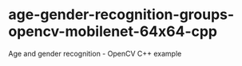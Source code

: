 # age-gender-recognition-groups-opencv-mobilenet-64x64-cpp
Age and gender recognition - OpenCV C++ example

